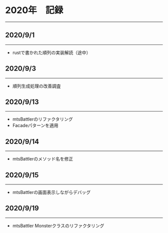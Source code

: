 # 2020年　記録
___



## 2020/9/1
___
- rustで書かれた順列の実装解読（途中）

## 2020/9/3
___
- 順列生成処理の改善調査

## 2020/9/13
___
- mtsBattlerのリファクタリング
- Facadeパターンを適用

## 2020/9/14
___
- mtsBattlerのメソッド名を修正

## 2020/9/15
___
- mtsBattlerの画面表示しながらデバッグ

## 2020/9/19
___
- mtsBattler Monsterクラスのリファクタリング